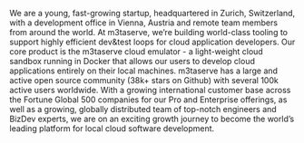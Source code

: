 We are a young, fast-growing startup, headquartered in Zurich, Switzerland, with a development office in Vienna, Austria and remote team members from around the world. At m3taserve, we’re building world-class tooling to support highly efficient dev&test loops for cloud application developers. Our core product is the m3taserve cloud emulator - a light-weight cloud sandbox running in Docker that allows our users to develop cloud applications entirely on their local machines. m3taserve has a large and active open source community (38k+ stars on Github) with several 100k active users worldwide. With a growing international customer base across the Fortune Global 500 companies for our Pro and Enterprise offerings, as well as a growing, globally distributed team of top-notch engineers and BizDev experts, we are on an exciting growth journey to become the world’s leading platform for local cloud software development.
